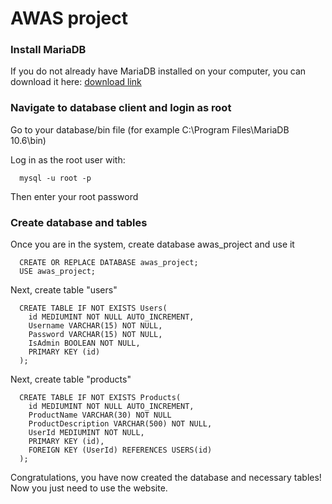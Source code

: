 # AWAS project

### Install MariaDB

If you do not already have MariaDB installed on your computer, you can download it here: [download link](https://mariadb.org/download/?t=mariadb&p=mariadb&r=10.6.7&os=windows&cpu=x86_64&pkg=msi&m=xtom_tal)

### Navigate to database client and login as root

Go to your database/bin file (for example C:\Program Files\MariaDB 10.6\bin)

Log in as the root user with:
```
  mysql -u root -p
```
  
Then enter your root password

### Create database and tables

Once you are in the system, create database awas_project and use it
```
  CREATE OR REPLACE DATABASE awas_project;
  USE awas_project;
```

Next, create table "users"
```
  CREATE TABLE IF NOT EXISTS Users(
    id MEDIUMINT NOT NULL AUTO_INCREMENT,
    Username VARCHAR(15) NOT NULL,
    Password VARCHAR(15) NOT NULL,
    IsAdmin BOOLEAN NOT NULL,
    PRIMARY KEY (id)
  );
```

Next, create table "products"
```
  CREATE TABLE IF NOT EXISTS Products(
    id MEDIUMINT NOT NULL AUTO_INCREMENT,
    ProductName VARCHAR(30) NOT NULL
    ProductDescription VARCHAR(500) NOT NULL,
    UserId MEDIUMINT NOT NULL,
    PRIMARY KEY (id),
    FOREIGN KEY (UserId) REFERENCES USERS(id)
  );
```

Congratulations, you have now created the database and necessary tables! Now you just need to use the website.

